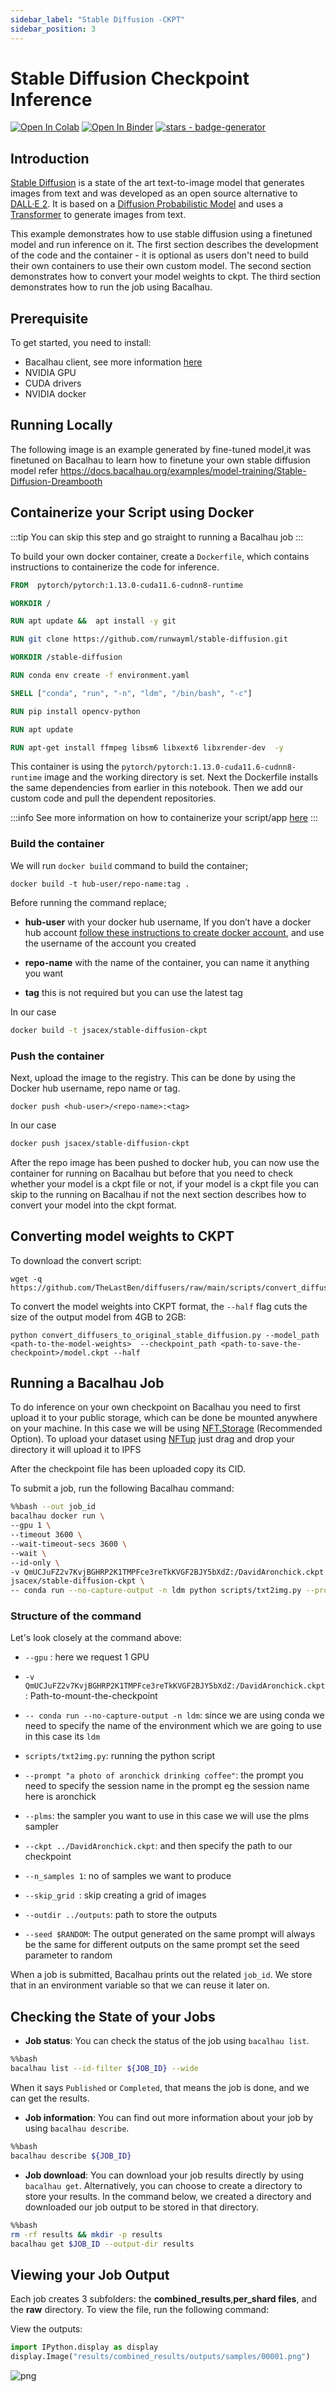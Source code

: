 ```yaml
---
sidebar_label: "Stable Diffusion -CKPT"
sidebar_position: 3
---
```

# Stable Diffusion Checkpoint Inference

[![Open In Colab](https://colab.research.google.com/assets/colab-badge.svg)](https://colab.research.google.com/github/bacalhau-project/examples/blob/main/model-inference/Stable-Diffusion-CKPT-Inference/index.ipynb)
[![Open In Binder](https://mybinder.org/badge.svg)](https://mybinder.org/v2/gh/bacalhau-project/examples/HEAD?labpath=model-inference/Stable-Diffusion-CKPT-Inference/index.ipynb)
[![stars - badge-generator](https://img.shields.io/github/stars/bacalhau-project/bacalhau?style=social)](https://github.com/bacalhau-project/bacalhau)

## Introduction 

[Stable Diffusion](https://github.com/CompVis/stable-diffusion) is a state of the art text-to-image model that generates images from text and was developed as an open source alternative to [DALL·E 2](https://openai.com/dall-e-2/). It is based on a [Diffusion Probabilistic Model](https://arxiv.org/abs/2102.09672) and uses a [Transformer](https://arxiv.org/abs/1706.03762) to generate images from text.

This example demonstrates how to use stable diffusion using a finetuned model and run inference on it. The first section describes the development of the code and the container - it is optional as users don't need to build their own containers to use their own custom model. The second section demonstrates how to convert your model weights to ckpt. The third section demonstrates how to run the job using Bacalhau. 

## Prerequisite

To get started, you need to install:
- Bacalhau client, see more information [here](https://docs.bacalhau.org/getting-started/installation)
- NVIDIA GPU
- CUDA drivers 
- NVIDIA docker

## Running Locally

The following image is an example generated by fine-tuned model,it was finetuned on Bacalhau to learn how to finetune your own stable diffusion model
refer https://docs.bacalhau.org/examples/model-training/Stable-Diffusion-Dreambooth



## Containerize your Script using Docker

:::tip
You can skip this step and go straight to running a Bacalhau job
:::


To build your own docker container, create a `Dockerfile`, which contains instructions to containerize the code for inference. 

```Dockerfile
FROM  pytorch/pytorch:1.13.0-cuda11.6-cudnn8-runtime

WORKDIR /

RUN apt update &&  apt install -y git

RUN git clone https://github.com/runwayml/stable-diffusion.git

WORKDIR /stable-diffusion

RUN conda env create -f environment.yaml

SHELL ["conda", "run", "-n", "ldm", "/bin/bash", "-c"]

RUN pip install opencv-python

RUN apt update

RUN apt-get install ffmpeg libsm6 libxext6 libxrender-dev  -y
```

This container is using the `pytorch/pytorch:1.13.0-cuda11.6-cudnn8-runtime` image and the working directory is set. Next the Dockerfile installs the same dependencies from earlier in this notebook. Then we add our custom code and pull the dependent repositories.


:::info
See more information on how to containerize your script/app [here](https://docs.docker.com/get-started/02_our_app/)
:::


### Build the container

We will run `docker build` command to build the container;


```
docker build -t hub-user/repo-name:tag .
```

Before running the command replace;

- **hub-user** with your docker hub username, If you don’t have a docker hub account [follow these instructions to create docker account](https://docs.docker.com/docker-id/), and use the username of the account you created

- **repo-name** with the name of the container, you can name it anything you want

- **tag** this is not required but you can use the latest tag

In our case

```bash
docker build -t jsacex/stable-diffusion-ckpt
```

### Push the container

Next, upload the image to the registry. This can be done by using the Docker hub username, repo name or tag.

```
docker push <hub-user>/<repo-name>:<tag>
```

In our case

```bash
docker push jsacex/stable-diffusion-ckpt
```

After the repo image has been pushed to docker hub, you can now use the container for running on Bacalhau but before that you need to check whether your model is a ckpt file or not, if your model is a ckpt file you can skip to the running on Bacalhau if not the next section describes how to convert your model into the ckpt format.


## Converting model weights to CKPT


To download the convert script:
```
wget -q https://github.com/TheLastBen/diffusers/raw/main/scripts/convert_diffusers_to_original_stable_diffusion.py
```
To convert the model weights into CKPT format, the `--half` flag cuts the size of the output model from 4GB to 2GB:

```
python convert_diffusers_to_original_stable_diffusion.py --model_path <path-to-the-model-weights>  --checkpoint_path <path-to-save-the-checkpoint>/model.ckpt --half
```

## Running a Bacalhau Job

To do inference on your own checkpoint on Bacalhau you need to first upload it to your public storage, which can be done be mounted anywhere on your machine. In this case we will be using [NFT.Storage](https://nft.storage/) (Recommended Option). To upload your dataset using [NFTup](https://nft.storage/docs/how-to/nftup/)  just drag and drop your directory it will upload it to IPFS

After the checkpoint file has been uploaded copy its CID.

To submit a job, run the following Bacalhau command:


```bash
%%bash --out job_id
bacalhau docker run \
--gpu 1 \
--timeout 3600 \
--wait-timeout-secs 3600 \
--wait \
--id-only \
-v QmUCJuFZ2v7KvjBGHRP2K1TMPFce3reTkKVGF2BJY5bXdZ:/DavidAronchick.ckpt \
jsacex/stable-diffusion-ckpt \
-- conda run --no-capture-output -n ldm python scripts/txt2img.py --prompt "a photo of aronchick drinking coffee" --plms --ckpt ../DavidAronchick.ckpt --skip_grid --n_samples 1 --skip_grid --outdir ../outputs 
```

### Structure of the command

Let's look closely at the command above:

* `--gpu` : here we request 1 GPU

* `-v QmUCJuFZ2v7KvjBGHRP2K1TMPFce3reTkKVGF2BJY5bXdZ:/DavidAronchick.ckpt`:  Path-to-mount-the-checkpoint 

* `-- conda run --no-capture-output -n ldm`:  since we are using conda we need to specify the name of the environment which we are going to use in this case its `ldm`

* `scripts/txt2img.py`: running the python script

* `--prompt "a photo of aronchick drinking coffee"`: the prompt you need to specify the session name in the prompt eg the session name here is aronchick

* `--plms`: the sampler you want to use in this case we will use the plms sampler

* `--ckpt ../DavidAronchick.ckpt`: and then specify the path to our checkpoint

* `--n_samples 1`: no of samples we want to produce

* `--skip_grid `: skip creating a grid of images

* `--outdir ../outputs`: path to store the outputs

* `--seed $RANDOM`: The output generated on the same prompt will always be the same for different outputs on the same prompt set the seed parameter to random

When a job is submitted, Bacalhau prints out the related `job_id`. We store that in an environment variable so that we can reuse it later on.

## Checking the State of your Jobs

- **Job status**: You can check the status of the job using `bacalhau list`. 


```bash
%%bash
bacalhau list --id-filter ${JOB_ID} --wide
```

When it says `Published` or `Completed`, that means the job is done, and we can get the results.

- **Job information**: You can find out more information about your job by using `bacalhau describe`.



```bash
%%bash
bacalhau describe ${JOB_ID}
```

- **Job download**: You can download your job results directly by using `bacalhau get`. Alternatively, you can choose to create a directory to store your results. In the command below, we created a directory and downloaded our job output to be stored in that directory.


```bash
%%bash
rm -rf results && mkdir -p results
bacalhau get $JOB_ID --output-dir results
```

## Viewing your Job Output

Each job creates 3 subfolders: the **combined_results**,**per_shard files**, and the **raw** directory. To view the file, run the following command:

View the outputs:


```python
import IPython.display as display
display.Image("results/combined_results/outputs/samples/00001.png")
```




    
![png](index_files/index_19_0.png)
    


